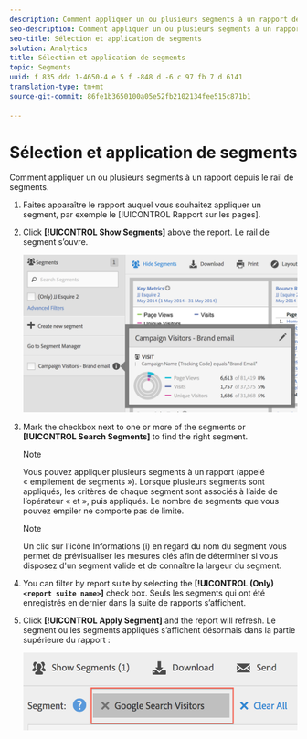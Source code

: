 ```yaml
---
description: Comment appliquer un ou plusieurs segments à un rapport depuis le rail de segments.
seo-description: Comment appliquer un ou plusieurs segments à un rapport depuis le rail de segments.
seo-title: Sélection et application de segments
solution: Analytics
title: Sélection et application de segments
topic: Segments
uuid: f 835 ddc 1-4650-4 e 5 f -848 d -6 c 97 fb 7 d 6141
translation-type: tm+mt
source-git-commit: 86fe1b3650100a05e52fb2102134fee515c871b1

---
```



# Sélection et application de segments

Comment appliquer un ou plusieurs segments à un rapport depuis le rail de segments.

1. Faites apparaître le rapport auquel vous souhaitez appliquer un segment, par exemple le [!UICONTROL Rapport sur les pages].
1. Click **[!UICONTROL Show Segments]** above the report. Le rail de segment s’ouvre.

   ![](assets/segment_rail.png)

1. Mark the checkbox next to one or more of the segments or **[!UICONTROL Search Segments]** to find the right segment.

   >[!NOTE]
   >
   >Vous pouvez appliquer plusieurs segments à un rapport (appelé « empilement de segments »). Lorsque plusieurs segments sont appliqués, les critères de chaque segment sont associés à l’aide de l’opérateur « et », puis appliqués. Le nombre de segments que vous pouvez empiler ne comporte pas de limite.

   >[!NOTE]
   >
   >Un clic sur l'icône Informations (i) en regard du nom du segment vous permet de prévisualiser les mesures clés afin de déterminer si vous disposez d'un segment valide et de connaître la largeur du segment.

1. You can filter by report suite by selecting the **[!UICONTROL (Only)`<report suite name>`]** check box. Seuls les segments qui ont été enregistrés en dernier dans la suite de rapports s’affichent.
1. Click **[!UICONTROL Apply Segment]** and the report will refresh. Le segment ou les segments appliqués s’affichent désormais dans la partie supérieure du rapport :

   ![](assets/applied_segments.png)
